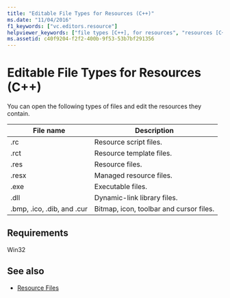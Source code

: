 ```yaml
---
title: "Editable File Types for Resources (C++)"
ms.date: "11/04/2016"
f1_keywords: ["vc.editors.resource"]
helpviewer_keywords: ["file types [C++], for resources", "resources [C++], editing", "files [C++], editable types"]
ms.assetid: c40f9204-f2f2-400b-9f53-53b7bf291356
---
```

# Editable File Types for Resources (C++)

You can open the following types of files and edit the resources they contain.

|File name|Description|
|---------------|-----------------|
|.rc|Resource script files.|
|.rct|Resource template files.|
|.res|Resource files.|
|.resx|Managed resource files.|
|.exe|Executable files.|
|.dll|Dynamic-link library files.|
|.bmp, .ico, .dib, and .cur|Bitmap, icon, toolbar and cursor files.|

## Requirements

Win32

## See also

- [Resource Files](../windows/resource-files-visual-studio.md)
